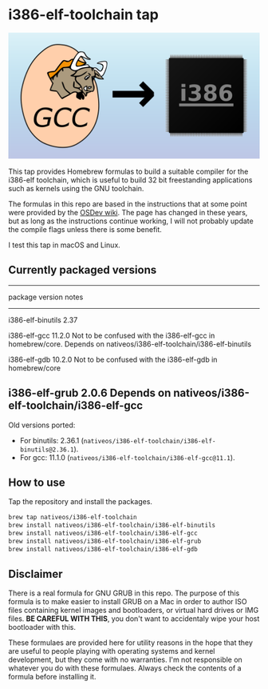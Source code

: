 # i386-elf-toolchain tap

![GCC toolchain for i386](banner.png)

This tap provides Homebrew formulas to build a suitable compiler for the
i386-elf toolchain, which is useful to build 32 bit freestanding
applications such as kernels using the GNU toolchain.

The formulas in this repo are based in the instructions that at some
point were provided by the [OSDev wiki]. The page has changed in these
years, but as long as the instructions continue working, I will not
probably update the compile flags unless there is some benefit.

I test this tap in macOS and Linux.

  [OSDev wiki]: https://wiki.osdev.org/GCC_Cross-Compiler

## Currently packaged versions

  -------------------------------------------------------------------------------------------
  package                           version   notes
  --------------------------------- --------- -----------------------------------------------
  i386-elf-binutils                 2.37

  i386-elf-gcc                      11.2.0    Not to be confused with the i386-elf-gcc in
                                              homebrew/core. Depends on
                                              nativeos/i386-elf-toolchain/i386-elf-binutils

  i386-elf-gdb                      10.2.0    Not to be confused with the i386-elf-gdb in
                                              homebrew/core

  i386-elf-grub                     2.0.6     Depends on
                                              nativeos/i386-elf-toolchain/i386-elf-gcc
  -------------------------------------------------------------------------------------------

Old versions ported:

-   For binutils: 2.36.1
    (`nativeos/i386-elf-toolchain/i386-elf-binutils@2.36.1`).
-   For gcc: 11.1.0
    (`nativeos/i386-elf-toolchain/i386-elf-gcc@11.1`).

## How to use

Tap the repository and install the packages.

    brew tap nativeos/i386-elf-toolchain
    brew install nativeos/i386-elf-toolchain/i386-elf-binutils
    brew install nativeos/i386-elf-toolchain/i386-elf-gcc
    brew install nativeos/i386-elf-toolchain/i386-elf-grub
    brew install nativeos/i386-elf-toolchain/i386-elf-gdb

## Disclaimer

There is a real formula for GNU GRUB in this repo. The purpose of this
formula is to make easier to install GRUB on a Mac in order to author
ISO files containing kernel images and bootloaders, or virtual hard
drives or IMG files. **BE CAREFUL WITH THIS**, you don't want to
accidentaly wipe your host bootloader with this.

These formulaes are provided here for utility reasons in the hope that
they are useful to people playing with operating systems and kernel
development, but they come with no warranties. I'm not responsible on
whatever you do with these formulaes. Always check the contents of a
formula before installing it.

